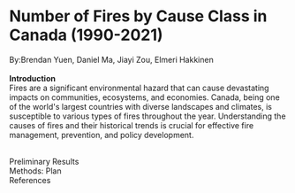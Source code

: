 # Number of Fires by Cause Class in Canada (1990-2021)
By:Brendan Yuen, Daniel Ma, Jiayi Zou, Elmeri Hakkinen\
\
**Introduction**\
Fires are a significant environmental hazard that can cause devastating impacts on communities, ecosystems, and economies. Canada, being one of the world's largest countries with diverse landscapes and climates, is susceptible to various types of fires throughout the year. Understanding the causes of fires and their historical trends is crucial for effective fire management, prevention, and policy development.

\
Preliminary Results\
Methods: Plan\
References
